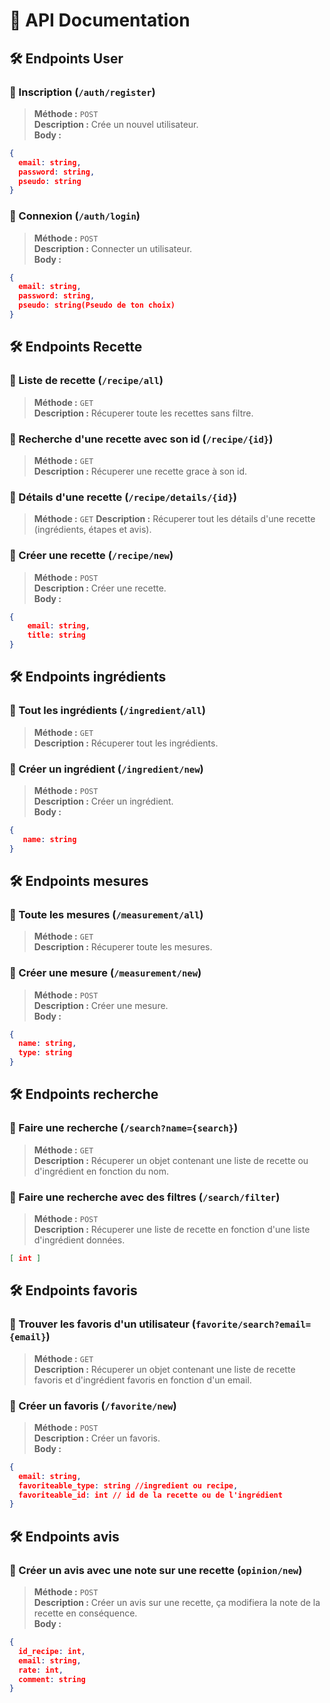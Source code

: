 # 📌 API Documentation

## 🛠️ Endpoints User

### 🔹 Inscription (`/auth/register`)
> **Méthode :** `POST`  
> **Description :** Crée un nouvel utilisateur.  
> **Body :**
```json
{
  email: string,
  password: string,
  pseudo: string
}
```
### 🔹 Connexion (`/auth/login`)
> **Méthode :** `POST`  
> **Description :** Connecter un utilisateur.  
> **Body :**
```json
{
  email: string,
  password: string,
  pseudo: string(Pseudo de ton choix)
}
```
## 🛠️ Endpoints Recette

### 🔹 Liste de recette (`/recipe/all`)
> **Méthode :** `GET`  
> **Description :** Récuperer toute les recettes sans filtre.  

### 🔹 Recherche d'une recette avec son id (`/recipe/{id}`)
> **Méthode :** `GET`  
> **Description :** Récuperer une recette grace à son id.

### 🔹 Détails d'une recette (`/recipe/details/{id}`)

> **Méthode :** `GET`
> **Description :** Récuperer tout les détails d'une recette (ingrédients, étapes et avis).

### 🔹 Créer une recette (`/recipe/new`)
> **Méthode :** `POST`  
> **Description :** Créer une recette.  
> **Body :**
```json
{ 
    email: string,
    title: string
}
```



## 🛠️ Endpoints ingrédients

### 🔹 Tout les ingrédients (`/ingredient/all`)
> **Méthode :** `GET`  
> **Description :** Récuperer tout les ingrédients.

### 🔹 Créer un ingrédient (`/ingredient/new`)
> **Méthode :** `POST`  
> **Description :** Créer un ingrédient.  
> **Body :**
```json
{
   name: string
}
```

## 🛠️ Endpoints mesures

### 🔹 Toute les mesures (`/measurement/all`)
> **Méthode :** `GET`  
> **Description :** Récuperer toute les mesures.

### 🔹 Créer une mesure (`/measurement/new`)
> **Méthode :** `POST`  
> **Description :** Créer une mesure.  
> **Body :**

```json
{
  name: string,
  type: string
}
```

## 🛠️ Endpoints recherche

### 🔹 Faire une recherche (`/search?name={search}`)
> **Méthode :** `GET`  
> **Description :** Récuperer un objet contenant une liste de recette ou d'ingrédient en fonction du nom.

### 🔹 Faire une recherche avec des filtres (`/search/filter`)
> **Méthode :** `POST`  
> **Description :** Récuperer une liste de recette en fonction d'une liste d'ingrédient données.

```json
[ int ]
```

## 🛠️ Endpoints favoris

### 🔹 Trouver les favoris d'un utilisateur (`favorite/search?email={email}`)
> **Méthode :** `GET`  
> **Description :** Récuperer un objet contenant une liste de recette favoris et d'ingrédient favoris en fonction d'un email.

### 🔹 Créer un favoris (`/favorite/new`)
> **Méthode :** `POST`  
> **Description :** Créer un favoris.  
> **Body :**

```json
{
  email: string,
  favoriteable_type: string //ingredient ou recipe,
  favoriteable_id: int // id de la recette ou de l'ingrédient
}
```

## 🛠️ Endpoints avis

### 🔹 Créer un avis avec une note sur une recette (`opinion/new`)
> **Méthode :** `POST`  
> **Description :** Créer un avis sur une recette, ça modifiera la note de la recette en conséquence.  
> **Body :**
>

```json
{
  id_recipe: int,
  email: string,
  rate: int,
  comment: string
}
```